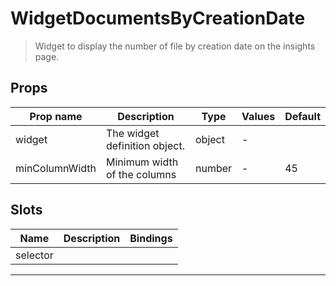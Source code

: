 # WidgetDocumentsByCreationDate

> Widget to display the number of file by creation date on the insights page.

## Props

| Prop name      | Description                   | Type   | Values | Default |
| -------------- | ----------------------------- | ------ | ------ | ------- |
| widget         | The widget definition object. | object | -      |         |
| minColumnWidth | Minimum width of the columns  | number | -      | 45      |

## Slots

| Name     | Description | Bindings |
| -------- | ----------- | -------- |
| selector |             | <br/>    |

---
